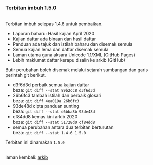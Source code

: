 ### Terbitan imbuh 1.5.0

&nbsp;  
Terbitan imbuh selepas 1.4.6 untuk pembaikan.

- Laporan baharu: Hasil kajian April 2020
- Kajian daftar ada binaan dan hasil daftar
- Panduan ada tajuk dan istilah baharu dan disemak semula
- Semua kajian lema dan daftar disemak semula
- Laman utama guna aksara Unicode 1.1/XML (GitHub Pages)
- Lebih maklumat daftar kerapu disalin ke arkib (GitHub)

Butir perubahan boleh disemak melalui sejarah sumbangan
dan garis perintah git berikut.

- d3f6d3d perbaik semua kajian daftar  
beza: `git diff --stat 89b2cc8 d3f6d3d`
- 26b6fc3 tambah istilah dan perbaik glosari  
beza: `git diff 4ea019a 26b6fc3`
- 93de48d cipta panduan sunting  
beza: `git diff --stat d6bba8b 93de48d`
- cf84dd8 kemas kini arkib 2020  
beza: `git diff --stat 51728d0 cf84dd8`
- semua perubahan antara dua terbitan berturutan  
beza: `git diff --stat 1.4.6 1.5.0`

Terbitan ini dinamakan `1.5.0`

&nbsp;  
laman kembali: [arkib][0]

  [0]: ../index.md
